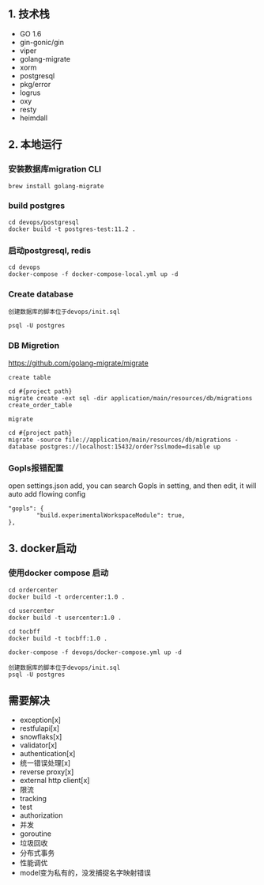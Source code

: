 ## 1. 技术栈

- GO 1.6
- gin-gonic/gin
- viper
- golang-migrate
- xorm
- postgresql
- pkg/error
- logrus
- oxy
- resty
- heimdall

## 2. 本地运行

### 安装数据库migration CLI
```
brew install golang-migrate
```

### build postgres
```$xslt
cd devops/postgresql
docker build -t postgres-test:11.2 . 
```

### 启动postgresql, redis
```
cd devops
docker-compose -f docker-compose-local.yml up -d
```

### Create database
```$xslt
创建数据库的脚本位于devops/init.sql

psql -U postgres 
```

### DB Migretion
https://github.com/golang-migrate/migrate

```
create table 

cd #{project path}
migrate create -ext sql -dir application/main/resources/db/migrations  create_order_table
```

```
migrate

cd #{project path}
migrate -source file://application/main/resources/db/migrations -database postgres://localhost:15432/order?sslmode=disable up
```

### Gopls报错配置
open settings.json add, you can search Gopls in setting, and then edit, it will auto add flowing config
```
"gopls": {
        "build.experimentalWorkspaceModule": true,
},
```

## 3. docker启动
### 使用docker compose 启动
```
cd ordercenter
docker build -t ordercenter:1.0 .
```

```
cd usercenter
docker build -t usercenter:1.0 .
```

```
cd tocbff
docker build -t tocbff:1.0 .
```

```
docker-compose -f devops/docker-compose.yml up -d
```

```
创建数据库的脚本位于devops/init.sql
psql -U postgres 
```

## 需要解决
- exception[x]
- restfulapi[x]
- snowflaks[x]
- validator[x]
- authentication[x]
- 统一错误处理[x]
- reverse proxy[x]
- external http client[x]
- 限流
- tracking
- test
- authorization
- 并发
- goroutine
- 垃圾回收
- 分布式事务
- 性能调优
- model变为私有的，没发捕捉名字映射错误
